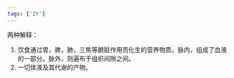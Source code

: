 ```yaml
---
tags: ['ZY']
---
```


两种解释：
1. 饮食通过胃，脾，肺，三焦等腑脏作用而化生的营养物质。脉内，组成了血液的一部分。脉外，则遍布于组织间隙之间。
2. 一切体液及其代谢的产物。



